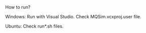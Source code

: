 How to run? 

Windows: Run with Visual Studio. Check MQSim.vcxproj.user file.

Ubuntu: Check run*.sh files.


